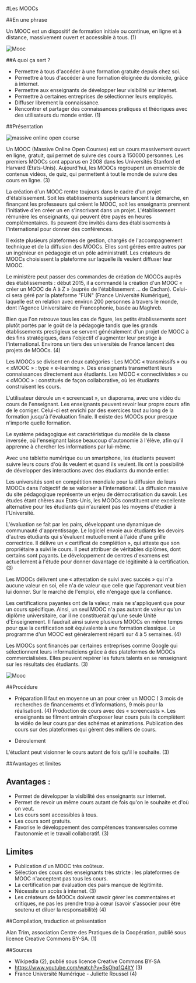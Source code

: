 #Les MOOCs

##En une phrase

Un MOOC est un dispositif de formation initiale ou continue, en ligne et à distance, massivement ouvert et accessible à tous. (1)

![Mooc](http://farm9.static.flickr.com/8227/8397808475_d7554a5c62.jpg)

##A quoi ça sert ?

* Permettre à tous d'accéder à une formation gratuite depuis chez soi.
* Permettre à tous d'accéder à une formation éloignée du domicile, grâce à internet.
* Permettre aux enseignants de développer leur visibilité sur internet.
* Permettre à certaines entreprises de sélectionner leurs employés.
* Diffuser librement la connaissance.
* Rencontrer et partager des connaissances pratiques et théoriques avec des utilisateurs du monde entier. (1)


##Présentation

![massive online open course](http://upload.wikimedia.org/wikipedia/commons/thumb/0/03/MOOC_lamiot_cc_by_sa.jpg/600px-MOOC_lamiot_cc_by_sa.jpg)

Un MOOC (Massive Online Open Courses) est un cours massivement ouvert en ligne, gratuit, qui permet de suivre des cours à 150000 personnes. Les premiers MOOCs sont apparus en 2008 dans les Universités Stanford et Harvard (Etats-Unis). Aujourd'hui, les MOOCs regroupent un ensemble de contenus vidéos, de quiz, qui permettent à tout le monde de suivre des cours en ligne. (3)

La création d'un MOOC rentre toujours dans le cadre d'un projet d'établissement. Soit les établissements supérieurs lancent la démarche, en finançant les professeurs qui créent le MOOC, soit les enseignants prennent l'initiative d'en créer un en s'inscrivant dans un projet. L'établissement rémunère les enseignants, qui peuvent être payés en heures complémentaires. Ils peuvent être invités dans des établissements à l'international pour donner des conférences. 

Il existe plusieurs plateformes de gestion, chargés de l'accompagnement technique et de la diffusion des MOOCs. Elles sont gérées entre autres par un ingénieur en pédagogie et un pôle administratif. Les créateurs de MOOCs choisissent la plateforme sur laquelle ils veulent diffuser leur MOOC.

Le ministère peut passer des commandes de création de MOOCs auprès des établissements : début 2015, il a commandé la création d'un MOOC « créer un MOOC de A à Z » (auprès de l'établissement ... de Cachan). Celui-ci sera géré par la plateforme "FUN" (France Université Numérique), laquelle est en relation avec environ 200 personnes à travers le monde, dont l'Agence Universitaire de Francophonie, basée au Maghreb.

Bien que l'on retrouve tous les cas de figure, les petits établissements sont plutôt portés par le goût de la pédagogie tandis que les grands établissements prestigieux se servent généralement d'un projet de MOOC à des fins stratégiques, dans l'objectif d'augmenter leur prestige à l'international. Environs un tiers des universités de France lancent des projets de MOOCs. (4)

Les MOOCs se divisent en deux catégories :
Les MOOC « transmissifs » ou « xMOOC » : type « e-learning ». Des enseignants transmettent leurs connaissances directement aux étudiants.
Les MOOC « connectivistes » ou « cMOOC » : constitués de façon collaborative, où les étudiants construisent les cours.

L'utilisateur déroule un « screencast », un diaporama, avec une vidéo du cours de l'enseignant. Les enseignants peuvent revoir leur propre cours afin de le corriger. Celui-ci est enrichi par des exercices tout au long de la formation jusqu'à l'évaluation finale. Il existe des MOOCs pour presque n'importe quelle formation.

Le système pédagogique est caractéristique du modèle de la classe inversée, où l'enseignant laisse beaucoup d'autonomie à l'élève, afin qu'il apprenne à chercher les informations par lui-même.

Avec une tablette numérique ou un smartphone, les étudiants peuvent suivre leurs cours d'où ils veulent et quand ils veulent. Ils ont la possibilité de développer des interactions avec des étudiants du monde entier.

Les universités sont en compétition mondiale pour la diffusion de leurs MOOCs dans l'objectif de se valoriser à l'international. La diffusion massive du site pédagogique représente un enjeu de démocratisation du savoir. Les études étant chères aux Etats-Unis, les MOOCs constituent une excellente alternative pour les étudiants qui n'auraient pas les moyens d'étudier à l'Université.

L'évaluation se fait par les pairs, développant une dynamique de communauté d'apprentissage. Le logiciel envoie aux étudiants les devoirs d'autres étudiants qui s'évaluent mutuellement à l'aide d'une grille correctrice. Il délivre un « certificat de complétion », qui atteste que son propriétaire a suivi le cours. Il peut attribuer de véritables diplômes, dont certains sont payants. Le développement de centres d'examens est actuellement à l'étude pour donner davantage de légitimité à la certification.(3)

Les MOOCs délivrent une « attestation de suivi avec succès » qui n'a aucune valeur en soi, elle n'a de valeur que celle que l'apprenant veut bien lui donner. Sur le marché de l'emploi, elle n'engage que la confiance.

Les certifications payantes ont de la valeur, mais ne s'appliquent que pour un cours spécifique. Ainsi, un seul MOOC n'a pas autant de valeur qu'un diplôme universitaire, car il ne constituerait qu'une seule Unité d'Enseignement. Il faudrait ainsi suivre plusieurs MOOCs en même temps pour que la certification soit équivalente à une formation classique. Le programme d'un MOOC est généralement réparti sur 4 à 5 semaines.  (4)

Les MOOCs sont financés par certaines entreprises comme Google qui sélectionnent leurs informaticiens grâce à des plateformes de MOOCs commercialisées. Elles peuvent repérer les futurs talents en se renseignant sur les résultats des étudiants. (3)

![Mooc](http://farm1.static.flickr.com/138/322616749_6367a7a474.jpg)


##Procédure

* Préparation
Il faut en moyenne un an pour créer un MOOC  ( 3 mois de recherches de financements et d'informations, 9 mois pour la réalisation). (4)
Production de cours avec des « screencasts ». Les enseignants se filment entrain d'exposer leur cours puis ils complètent la vidéo de leur cours par des schémas et animations.
Publication des cours sur des plateformes qui gèrent des milliers de cours.
 
* Déroulement

L'étudiant peut visionner le cours autant de fois qu'il le souhaite. (3)


##Avantages et limites

## Avantages :

* Permet de développer la visibilité des enseignants sur internet.
* Permet de revoir un même cours autant de fois qu'on le souhaite et d'où on veut.
* Les cours sont accessibles à tous.
* Les cours sont gratuits.
* Favorise le développement des compétences transversales comme l'autonomie et le travail collaboratif. (3)

## Limites

* Publication d'un MOOC très coûteux.
* Sélection des cours des enseignants très stricte : les plateformes de MOOC n'acceptent pas tous les cours.
* La certification par évaluation des pairs manque de légitimité.
* Nécessite un accès à internet. (3)
* Les créateurs de MOOCs doivent savoir gérer les commentaires et critiques, ne pas les prendre trop à cœur (savoir s'associer pour être soutenu et diluer la responsabilité) (4)



##Compilation, traduction et présentation

Alan Trim, association Centre des Pratiques de la Coopération, publié sous licence Creative Commons BY-SA. (1)

##Sources

* Wikipedia (2), publié sous licence Creative Commons BY-SA
* https://www.youtube.com/watch?v=SsOhq1Q4ltY (3)
* France Université Numérique - Juliette Roussel (4)
